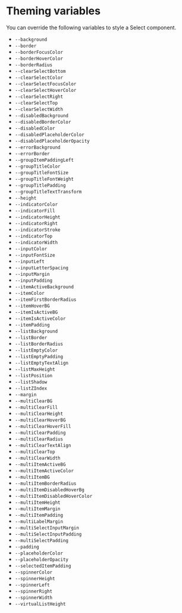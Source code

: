 # Theming variables

You can override the following variables to style a Select component.

<!-- List start -->
- `--background`
- `--border`
- `--borderFocusColor`
- `--borderHoverColor`
- `--borderRadius`
- `--clearSelectBottom`
- `--clearSelectColor`
- `--clearSelectFocusColor`
- `--clearSelectHoverColor`
- `--clearSelectRight`
- `--clearSelectTop`
- `--clearSelectWidth`
- `--disabledBackground`
- `--disabledBorderColor`
- `--disabledColor`
- `--disabledPlaceholderColor`
- `--disabledPlaceholderOpacity`
- `--errorBackground`
- `--errorBorder`
- `--groupItemPaddingLeft`
- `--groupTitleColor`
- `--groupTitleFontSize`
- `--groupTitleFontWeight`
- `--groupTitlePadding`
- `--groupTitleTextTransform`
- `--height`
- `--indicatorColor`
- `--indicatorFill`
- `--indicatorHeight`
- `--indicatorRight`
- `--indicatorStroke`
- `--indicatorTop`
- `--indicatorWidth`
- `--inputColor`
- `--inputFontSize`
- `--inputLeft`
- `--inputLetterSpacing`
- `--inputMargin`
- `--inputPadding`
- `--itemActiveBackground`
- `--itemColor`
- `--itemFirstBorderRadius`
- `--itemHoverBG`
- `--itemIsActiveBG`
- `--itemIsActiveColor`
- `--itemPadding`
- `--listBackground`
- `--listBorder`
- `--listBorderRadius`
- `--listEmptyColor`
- `--listEmptyPadding`
- `--listEmptyTextAlign`
- `--listMaxHeight`
- `--listPosition`
- `--listShadow`
- `--listZIndex`
- `--margin`
- `--multiClearBG`
- `--multiClearFill`
- `--multiClearHeight`
- `--multiClearHoverBG`
- `--multiClearHoverFill`
- `--multiClearPadding`
- `--multiClearRadius`
- `--multiClearTextAlign`
- `--multiClearTop`
- `--multiClearWidth`
- `--multiItemActiveBG`
- `--multiItemActiveColor`
- `--multiItemBG`
- `--multiItemBorderRadius`
- `--multiItemDisabledHoverBg`
- `--multiItemDisabledHoverColor`
- `--multiItemHeight`
- `--multiItemMargin`
- `--multiItemPadding`
- `--multiLabelMargin`
- `--multiSelectInputMargin`
- `--multiSelectInputPadding`
- `--multiSelectPadding`
- `--padding`
- `--placeholderColor`
- `--placeholderOpacity`
- `--selectedItemPadding`
- `--spinnerColor`
- `--spinnerHeight`
- `--spinnerLeft`
- `--spinnerRight`
- `--spinnerWidth`
- `--virtualListHeight`
<!-- List end -->
